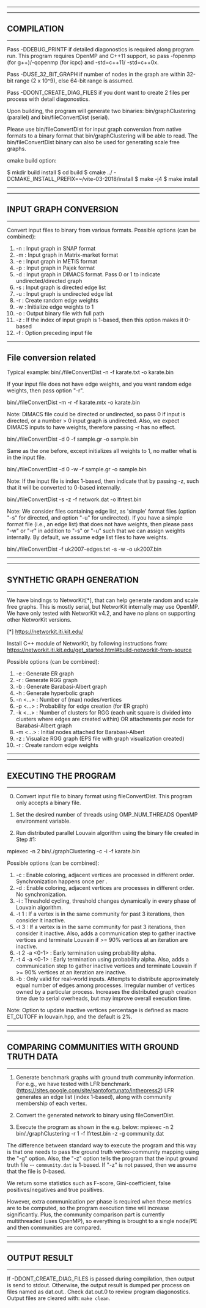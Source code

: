 *************
-------------
 COMPILATION
-------------
*************

Pass -DDEBUG_PRINTF if detailed diagonostics is required along
program run. This program requires OpenMP and C++11 support,
so pass -fopenmp (for g++)/-qopenmp (for icpc) and -std=c++11/
-std=c++0x.

Pass -DUSE_32_BIT_GRAPH if number of nodes in the graph are 
within 32-bit range (2 x 10^9), else 64-bit range is assumed.

Pass -DDONT_CREATE_DIAG_FILES if you dont want to create 2 files
per process with detail diagonostics.

Upon building, the program will generate two binaries:
bin/graphClustering (parallel) and bin/fileConvertDist (serial).

Please use bin/fileConvertDist for input graph conversion from 
native formats to a binary format that bin/graphClustering will
be able to read. The bin/fileConvertDist binary can also be used
for generating scale free graphs.

cmake build option: 

$ mkdir build install
$ cd build
$ cmake ../ -DCMAKE_INSTALL_PREFIX=~/vite-03-2018/install
$ make -j4
$ make install

************************
------------------------
 INPUT GRAPH CONVERSION
------------------------
************************

Convert input files to binary from various formats. 
Possible options (can be combined):

1. -n               : Input graph in SNAP format
2. -m               : Input graph in Matrix-market format
3. -e               : Input graph in METIS format
4. -p               : Input graph in Pajek format
5. -d               : Input graph in DIMACS format. Pass 0 or 1
                      to indicate undirected/directed graph
6. -s               : Input graph is directed edge list
7. -u               : Input graph is undirected edge list 
8. -r               : Create random edge weights
9. -w               : Initialize edge weights to 1
10. -o              : Output binary file with full path
11. -z              : If the index of input graph is 1-based,
                      then this option makes it 0-based
12. -f              : Option preceding input file                      

------------------------
File conversion related
------------------------

Typical example: 
bin/./fileConvertDist -n -f karate.txt -o karate.bin

If your input file does not have edge weights, and you 
want random edge weights, then pass option "-r". 

bin/./fileConvertDist -m -r -f karate.mtx -o karate.bin

Note: DIMACS file could be directed or undirected, so
pass 0 if input is directed, or a number > 0 input
graph is undirected. Also, we expect DIMACS inputs to
have weights, therefore passing -r has no effect.

bin/./fileConvertDist -d 0 -f sample.gr -o sample.bin

Same as the one before, except initializes all weights
to 1, no matter what is in the input file.

bin/./fileConvertDist -d 0 -w -f sample.gr -o sample.bin

Note: If the input file is index 1-based, then indicate
that by passing -z, such that it will be converted to
0-based internally.

bin/./fileConvertDist -s -z -f network.dat -o lfrtest.bin

Note: We consider files containing edge list, as 'simple' 
format files (option "-s" for directed, and option "-u" for
undirected). If you have a simple format file (i.e., an 
edge list) that does not have weights, then please pass 
"-w" or "-r" in addition to "-s" or "-u" such that we can 
assign weights internally. By default, we assume edge list
files to have weights.

bin/./fileConvertDist -f uk2007-edges.txt -s -w -o uk2007.bin

****************************
----------------------------
 SYNTHETIC GRAPH GENERATION
----------------------------
****************************

We have bindings to NetworKit[*], that can help generate random and scale
free graphs. This is mostly serial, but NetworKit internally may use OpenMP. 
We have only tested with NetworKit v4.2, and have no plans on supporting 
other NetworKit versions.

[*] https://networkit.iti.kit.edu/

Install C++ module of NetworKit, by following instructions from:
https://networkit.iti.kit.edu/get_started.html#build-networkit-from-source

Possible options (can be combined):
1.  -e               : Generate ER graph
2.  -r               : Generate RGG graph
3.  -b               : Generate Barabasi-Albert graph
4.  -h               : Generate hyperbolic graph
5.  -n <...>         : Number of (max) nodes/vertices
6.  -p <...>         : Probability for edge creation (for ER graph)
7.  -k <...>         : Number of clusters for RGG (each unit square is divided into
                      clusters where edges are created within) OR attachments per
                      node for Barabasi-Albert graph
8.  -m <...>         : Initial nodes attached for Barabasi-Albert                      
9.  -z               : Visualize RGG graph (EPS file with graph visualization created)
10. -r               : Create random edge weights 

***********************
-----------------------
 EXECUTING THE PROGRAM
-----------------------
***********************

0. Convert input file to binary format using fileConvertDist.
This program only accepts a binary file.

1. Set the desired number of threads using OMP_NUM_THREADS
OpenMP environment variable.  

2. Run distributed parallel Louvain algorithm using the binary 
file created in Step #1:

mpiexec -n 2 bin/./graphClustering -c -i -f karate.bin

Possible options (can be combined):
1. -c <ncolors>  : Enable coloring, adjacent vertices are processed
                   in different order. Synchronization happens once
                   per <ncolors>.
2. -d <ncolors>  : Enable coloring, adjacent vertices are processes
                   in different order. No synchronization.
3. -i            : Threshold cycling, threshold changes dynamically
                   in every phase of Louvain algorithm.
4. -t 1          : If a vertex is in the same community for past 3
                   iterations, then consider it inactive.
5. -t 3          : If a vertex is in the same community for past 3
                   iterations, then consider it inactive. Also,
                   adds a communication step to gather inactive 
                   vertices and terminate Louvain if >= 90% vertices
                   at an iteration are inactive.
6. -t 2 -a <0-1> : Early termination using probability alpha.
7. -t 4 -a <0-1> : Early termination using probability alpha. Also,
                   adds a communication step to gather inactive 
                   vertices and terminate Louvain if >= 90% vertices
                   at an iteration are inactive.
8. -b            : Only valid for real-world inputs. Attempts to 
                   distribute approximately equal number of edges among 
                   processes. Irregular number of vertices owned by a 
                   particular process. Increases the distributed graph 
                   creation time due to serial overheads, but may improve 
                   overall execution time.
                  
Note: Option to update inactive vertices percentage is defined as
macro ET_CUTOFF in louvain.hpp, and the default is 2%.

**********************************************
----------------------------------------------
 COMPARING COMMUNITIES WITH GROUND TRUTH DATA
----------------------------------------------
**********************************************

1. Generate benchmark graphs with ground truth
community information. For e.g., we have tested
with LFR benchmark. 
(https://sites.google.com/site/santofortunato/inthepress2)
LFR generates an edge list (index 1-based), along with community
membership of each vertex.

2. Convert the generated network to binary using 
fileConvertDist. 

3. Execute the program as shown in the e.g. below:
mpiexec -n 2 bin/./graphClustering -r 1 -f lfrtest.bin -z -g community.dat

The difference between standard way to execute the program and this way
is that one needs to pass the ground truth vertex-community mapping 
using the "-g" option. Also, the "-z" option tells the program that
the input ground truth file -- `community.dat` is 1-based. If "-z" is
not passed, then we assume that the file is 0-based.

We return some statistics such as F-score, Gini-coefficient, 
false positives/negatives and true positives.

However, extra communication per phase is required when these metrics
are to be computed, so the program execution time will increase
significantly. Plus, the community comparison part is currently
multithreaded (uses OpenMP), so everything is brought to a single 
node/PE and then communities are compared. 

***************
---------------
 OUTPUT RESULT
---------------
***************

If -DDONT_CREATE_DIAG_FILES is passed during compilation,
then output is send to stdout.
Otherwise, the output result is dumped per process on files 
named as dat.out.<process-id>. Check dat.out.0 to review 
program diagonostics. 
Output files are cleared with: `make clean`.
